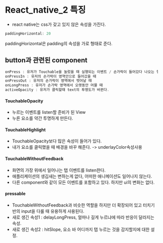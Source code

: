 # React_native_2 특징
* react native는 css가 갖고 있지 않은 속성을 가진다.

```javascript
paddingHorizontal: 20
```
paddingHorizontal은 padding의 속성을 가로 형태로 준다. 

## button과 관련된 component
  ```javascript
onPress : 유저가 Touchable을 눌렀을 때 실행되는 이벤트 / 손가락이 들어갔다 나오는 행위
onPressIn : 유저의 손가락이 영역안으로 들어갔을 때
onPressOut : 유저의 손가락이 영역에서 벗어날 때
onLongPress : 유저가 손가락 영역에서 오랫동안 머물 때
activeOpacity : 유저가 클릭할때 text의 투명도가 바뀐다. 
  ```
#### TouchableOpacity
* 누르는 이벤트를 listen할 준비가 된 View
* 누른 요소를 약간 투명하게 만든다.

#### TouchableHighlight
* TouchableOpacity보다 많은 속성이 들어가 있다.
* 내가 요소를 클릭했을 때 배경을 바꾸 해준다.
   -> underlayColor속성사용

#### TouchableWithoutFeedback
* 화면의 가장 위에서 일어나는 탭 이벤트를 listen한다.
* 애플리케이션의 생김새는 변하는게 없다, 어떠한 애니메이션도 일어나지 않는다.
* 다른 component와 같이 모든 이벤트를 포함하고 있다. 하지만 ui의 변화는 없다.

#### pressable
* TouchableWithoutFeedback과 비슷한 역할을 하지만 더 확장되어 있고 터치기반의 input을 다룰 때 유용하게 사용된다.
* 새로 생긴 속성1 : delayLongPress, 얼마나 길게 누르냐에 따라 반응이 달라지는 속성.
* 새로 생긴 속성2 : hitSlope, 요소 바 어디까지 탭 누르는 것을 감지할지에 대한 설정. 


